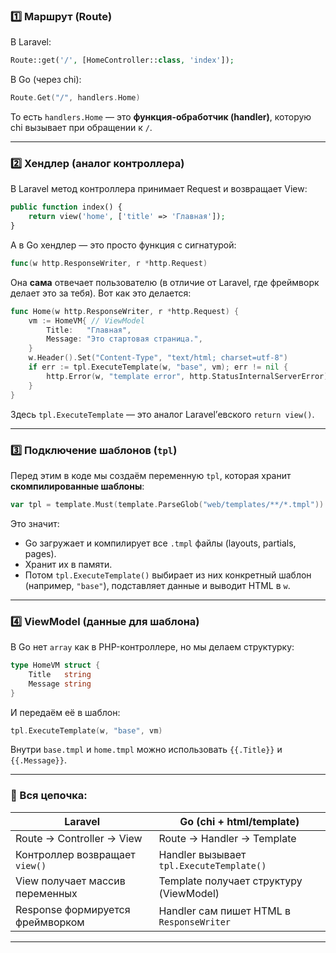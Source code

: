 ### 1️⃣ Маршрут (Route)

В Laravel:

```php
Route::get('/', [HomeController::class, 'index']);
```

В Go (через chi):

```go
Route.Get("/", handlers.Home)
```

То есть `handlers.Home` — это **функция-обработчик (handler)**, которую chi вызывает при обращении к `/`.

---

### 2️⃣ Хендлер (аналог контроллера)

В Laravel метод контроллера принимает Request и возвращает View:

```php
public function index() {
    return view('home', ['title' => 'Главная']);
}
```

А в Go хендлер — это просто функция с сигнатурой:

```go
func(w http.ResponseWriter, r *http.Request)
```

Она **сама** отвечает пользователю (в отличие от Laravel, где фреймворк делает это за тебя).
Вот как это делается:

```go
func Home(w http.ResponseWriter, r *http.Request) {
    vm := HomeVM{ // ViewModel
        Title:   "Главная",
        Message: "Это стартовая страница.",
    }
    w.Header().Set("Content-Type", "text/html; charset=utf-8")
    if err := tpl.ExecuteTemplate(w, "base", vm); err != nil {
        http.Error(w, "template error", http.StatusInternalServerError)
    }
}
```

Здесь `tpl.ExecuteTemplate` — это аналог Laravel’евского `return view()`.

---

### 3️⃣ Подключение шаблонов (`tpl`)

Перед этим в коде мы создаём переменную `tpl`, которая хранит **скомпилированные шаблоны**:

```go
var tpl = template.Must(template.ParseGlob("web/templates/**/*.tmpl"))
```

Это значит:

* Go загружает и компилирует все `.tmpl` файлы (layouts, partials, pages).
* Хранит их в памяти.
* Потом `tpl.ExecuteTemplate()` выбирает из них конкретный шаблон (например, `"base"`), подставляет данные и выводит HTML в `w`.

---

### 4️⃣ ViewModel (данные для шаблона)

В Go нет `array` как в PHP-контроллере, но мы делаем структурку:

```go
type HomeVM struct {
    Title   string
    Message string
}
```

И передаём её в шаблон:

```go
tpl.ExecuteTemplate(w, "base", vm)
```

Внутри `base.tmpl` и `home.tmpl` можно использовать `{{.Title}}` и `{{.Message}}`.

---

### 🔗 Вся цепочка:

| Laravel                          | Go (chi + html/template)                  |
| -------------------------------- | ----------------------------------------- |
| Route → Controller → View        | Route → Handler → Template                |
| Контроллер возвращает `view()`   | Handler вызывает `tpl.ExecuteTemplate()`  |
| View получает массив переменных  | Template получает структуру (ViewModel)   |
| Response формируется фреймворком | Handler сам пишет HTML в `ResponseWriter` |

---